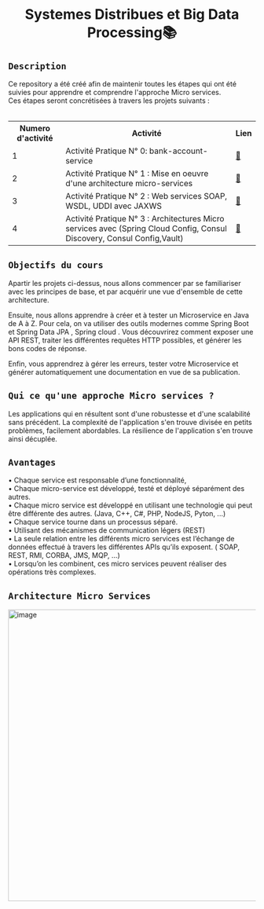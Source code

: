 <h1 align="center">Systemes Distribues et Big Data Processing📚</h1>
<H2><code>Description</code> </H2>
Ce repository a été créé afin de maintenir toutes les étapes qui ont été suivies pour apprendre et comprendre l'approche Micro services.<br>
Ces étapes seront concrétisées à travers les projets suivants : <br><BR>
<table align="center" width="100%">
  <tr>
    <th>Numero d'activité </th>
    <th>Activité</td>
    <th>Lien</th>
  </tr>
  <tr>
    <td>1</td>
    <td>Activité Pratique N° 0: bank-account-service </td>
    <td><a href="https://github.com/SAYOUJJIL/Systemes-Distribues-et-Big-Data-Processing/tree/main/bank-account-service">🔗</a></td>
  </tr>
  <tr>
     <td>2</td> 
    <td>Activité Pratique N° 1 : Mise en oeuvre d'une architecture micro-services  </td>
    <td><a href="https://github.com/SAYOUJJIL/Systemes-Distribues-et-Big-Data-Processing/tree/main/Mise%20en%20oeuvre%20d'une%20architecture%20micro-services">🔗</a></td>
  </tr>
    <tr>
     <td>3</td> 
    <td> Activité Pratique N° 2 : Web services SOAP, WSDL, UDDI avec JAXWS  </td>
    <td><a href="https://github.com/SAYOUJJIL/Systemes-Distribues-et-Big-Data-Processing/tree/main/Web%20services%20SOAP%20WDSL%20UDDI%20Use%20case%20avec%20JAXWS">🔗</a></td>
  </tr>
      <tr>
     <td>4</td> 
    <td> Activité Pratique N° 3 : Architectures Micro services avec (Spring Cloud Config, Consul Discovery, Consul Config,Vault)  </td>
    <td><a href="https://github.com/SAYOUJJIL/Systemes-Distribues-et-Big-Data-Processing/tree/main/Architectures%20Micro%20services%20avec%20(Spring%20Cloud%20Config%2C%20Consul%20Discovery%2C%20Consul%20Config%2CVault)">🔗</a></td>
  </tr>
  
</table>  
<h2><code>Objectifs du cours</code></h2>
Apartir les projets ci-dessus, nous allons commencer par se familiariser avec les principes de base, et par acquérir une vue d'ensemble de cette architecture.

Ensuite, nous allons apprendre à créer et à tester un Microservice en Java de A à Z. Pour cela, on va utiliser des outils modernes comme Spring Boot et Spring Data JPA , Spring cloud . Vous découvrirez comment exposer une API REST, traiter les différentes requêtes HTTP possibles, et générer les bons codes de réponse.

Enfin, vous apprendrez à gérer les erreurs, tester votre Microservice et générer automatiquement une documentation en vue de sa publication.


<h2><code>Qui ce qu'une approche Micro services ? </code> </h2>
Les applications qui en résultent sont d'une robustesse et d'une scalabilité sans précédent. La complexité de l'application s'en trouve divisée en petits problèmes, facilement abordables. La  résilience de l'application s'en trouve ainsi décuplée.

<h2><code>Avantages</code></h2>
• Chaque service est responsable d’une fonctionnalité, <br>
• Chaque micro-service est développé, testé et déployé séparément des autres. <br>
• Chaque micro service est développé en utilisant une technologie qui peut être différente des autres. (Java, C++, C#, PHP, NodeJS, Pyton,
...)<br>
• Chaque service tourne dans un processus séparé. <br>
• Utilisant des mécanismes de communication légers (REST) <br>
• La seule relation entre les différents micro services est l’échange de données effectué à travers les différentes APIs qu’ils exposent. (
SOAP, REST, RMI, CORBA, JMS, MQP, ...)<br>
• Lorsqu’on les combinent, ces micro services peuvent réaliser des opérations très complexes. <br>
<h2><code>Architecture Micro Services</code> </h2>
<img width="594" alt="image" src="https://user-images.githubusercontent.com/85376207/205503367-b77ee1ed-4bd6-493b-a7c2-093186dff50b.png">
